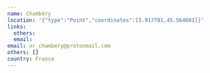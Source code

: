 ```yaml
---
name: Chambéry
location: '{"type":"Point","coordinates":[5.917781,45.564601]}'
links:
  others: 
  email: 
email: xr_chambery@protonmail.com
others: []
country: France
---
```

